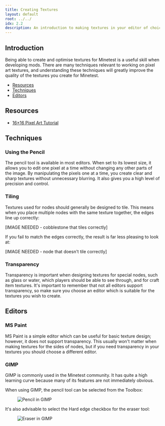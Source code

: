 ```yaml
---
title: Creating Textures
layout: default
root: ../../
idx: 2.2
description: An introduction to making textures in your editor of choice, an a guide on GIMP.
---
```


## Introduction

Being able to create and optimise textures for Minetest is a useful skill
when developing mods. There are many techniques relevant to working on
pixel art textures, and understanding these techniques will greatly improve
the quality of the textures you create for Minetest.

* [Resources](#resources)
* [Techniques](#techniques)
* [Editors](#editors)

## Resources

* [16×16 Pixel Art Tutorial](http://www.photonstorm.com/art/tutorials-art/16x16-pixel-art-tutorial)

## Techniques

### Using the Pencil

The pencil tool is available in most editors. When set to its lowest size,
it allows you to edit one pixel at a time without changing any other parts
of the image. By manipulating the pixels one at a time, you create clear
and sharp textures without unnecessary blurring. It also gives you a high
level of precision and control.

### Tiling

Textures used for nodes should generally be designed to tile. This means
when you place multiple nodes with the same texture together, the edges line
up correctly:

[IMAGE NEEDED - cobblestone that tiles correctly]

If you fail to match the edges correctly, the result is far less pleasing
to look at:

[IMAGE NEEDED - node that doesn't tile correctly]

### Transparency

Transparency is important when designing textures for special nodes,
such as glass or water, which players should be able to see through,
and for craft item textures.
It's important to remember that not all editors support transparency,
so make sure you choose an editor which is suitable for the textures
you wish to create.

## Editors

### MS Paint

MS Paint is a simple editor which can be useful for basic texture
design; however, it does not support transparency.
This usually won't matter when making textures for the sides of nodes,
but if you need transparency in your textures you should choose a
different editor.

### GIMP

GIMP is commonly used in the Minetest community. It has quite a high
learning curve because many of its features are not immediately
obvious.

When using GIMP, the pencil tool can be selected from the Toolbox:

<figure>
    <img src="{{ page.root }}/static/pixel_art_gimp_pencil.png" alt="Pencil in GIMP">
</figure>

It's also advisable to select the Hard edge checkbox for the eraser tool:

<figure>
    <img src="{{ page.root }}/static/pixel_art_gimp_rubber.png" alt="Eraser in GIMP">
</figure>
